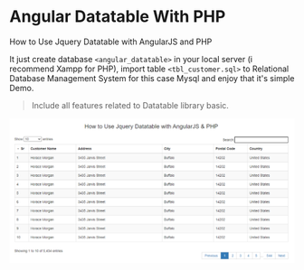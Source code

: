 # Angular Datatable With PHP
 How to Use Jquery Datatable with AngularJS and PHP

It just create database `<angular_datatable>` in your local server (i recommend Xampp for PHP), import table `<tbl_customer.sql>` to Relational Database Management System for this case Mysql and enjoy that it's simple Demo.

> Include all features related to Datatable library basic.

![Screenshot Wiki Git](https://github.com/robinfullstack/Angular-Datatable-With-PHP/blob/62eff8407775cde087887daa51d8b24d2019198f/images/angular-JS-PHP.png)
